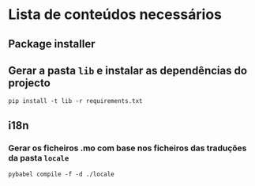 # Lista de conteúdos necessários

## Package installer

[Pip]: https://pypi.python.org/pypi/pip

## Gerar a pasta `lib` e instalar as dependências do projecto 

```
pip install -t lib -r requirements.txt 

```

## i18n

[Documentação]: http://webapp2.readthedocs.io/en/latest/api/webapp2_extras/i18n.html#api-webapp2-extras-i18n

### Gerar os ficheiros .mo com base nos ficheiros das traduções da pasta `locale`

```
pybabel compile -f -d ./locale
```
